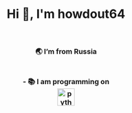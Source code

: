<h1 align="center">Hi 👋, I'm howdout64</h1> <br />
<h3 align="center">🌏 I’m from Russia <h3 align="center"> <br />
- 📚 I am programming on<br />
<img width="40" alt="python" src="https://upload.wikimedia.org/wikipedia/commons/thumb/c/c3/Python-logo-notext.svg/1869px-Python-logo-notext.svg.png">
